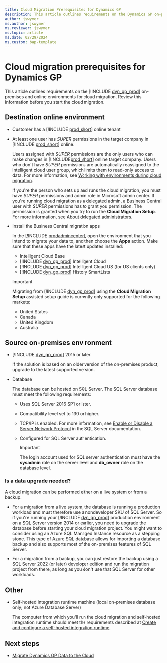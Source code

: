 ```yaml
---
title: Cloud Migration Prerequisites for Dynamics GP
description: This article outlines requirements on the Dynamics GP on-premises and online environments for cloud migration.
author: jswymer 
ms.author: jswymer
ms.reviewer: jswymer
ms.topic: article
ms.date: 02/29/2024
ms.custom: bap-template
---
```


# Cloud migration prerequisites for Dynamics GP

This article outlines requirements on the [!INCLUDE [dyn_gp_prod](../includes/dyn_gp_prod.md)] on-premises and online environments for cloud migration. Review this information before you start the cloud migration. 

## Destination online environment

- Customer has a [!INCLUDE [prod_short](../includes/prod_short.md)] online tenant  

- At least one user has *SUPER* permissions in the target company in [!INCLUDE [prod_short](../includes/prod_short.md)] online.

  Users assigned with *SUPER* permissions are the only users who can make changes in [!INCLUDE[prod_short](../developer/includes/prod_short.md)] online target company. Users who don't have *SUPER* permissions are automatically reassigned to the intelligent cloud user group, which limits them to read-only access to data. For more information, see [Working with environments during cloud migration](migrate-business-central-on-premises.md#working-with-environments-during-cloud-migration). 

  If you're the person who sets up and runs the cloud migration, you must have *SUPER* permissions and admin role in Microsoft admin center. If you're running cloud migration as a delegated admin, a Business Central user with *SUPER* permissions has to grant you permission. The permission is granted when you try to run the **Cloud Migration Setup**. For more information, see [About delegated administrators](migration-setup.md#about-delegated-administrators).

- Install the Business Central migration apps 

  In the [!INCLUDE [prodadmincenter](../developer/includes/prodadmincenter.md)], open the environment that you intend to migrate your data to, and then choose the **Apps** action. Make sure that these apps have the latest updates installed:

  - Intelligent Cloud Base  
  - [!INCLUDE [dyn_gp_prod](../includes/dyn_gp_prod.md)] Intelligent Cloud 
  - [!INCLUDE [dyn_gp_prod](../includes/dyn_gp_prod.md)] Intelligent Cloud US (for US clients only)
  - [!INCLUDE [dyn_gp_prod](../includes/dyn_gp_prod.md)] History SmartLists  

  > [!IMPORTANT]
  > Migrating from [!INCLUDE [dyn_gp_prod](../includes/dyn_gp_prod.md)] using the **Cloud Migration Setup** assisted setup guide is currently only supported for the following markets:  
  >
  > - United States
  > - Canada
  > - United Kingdom
  > - Australia

## Source on-premises environment

- [!INCLUDE [dyn_gp_prod](../includes/dyn_gp_prod.md)] 2015 or later

  If the solution is based on an older version of the on-premises product, upgrade to the latest supported version.

- Database

  <!--The database can be hosted on SQL Server or Azure SQL Database.-->  

  The database can be hosted on SQL Server. The SQL Server database must meet the following requirements:
  - Uses SQL Server 2016 SP1 or later.
  - Compatibility level set to 130 or higher.
  - TCP/IP is enabled. For more information, see [Enable or Disable a Server Network Protocol](/sql/database-engine/configure-windows/enable-or-disable-a-server-network-protocol) in the SQL Server documentation. 
  - Configured for SQL Server authentication.

    > [!IMPORTANT]
    > The login account used for SQL server authentication must have the **sysadmin** role on the server level and **db_owner** role on the database level.

### Is a data upgrade needed?

A cloud migration can be performed either on a live system or from a backup. 
 
- For a migration from a live system, the database is running a production workload and must therefore use a nondeveloper SKU of SQL Server. So if you're running your [!INCLUDE [dyn_gp_prod](../includes/dyn_gp_prod.md)] production environment on a SQL Server version 2014 or earlier, you need to upgrade the database before starting your cloud migration project. You might want to consider using an Azure SQL Managed Instance resource as a stepping stone. This type of Azure SQL database allows for importing a database backup and also supports most of the on-premises features of SQL Server. 
 
- For a migration from a backup, you can just restore the backup using a SQL Server 2022 (or later) developer edition and run the migration project from there, as long as you don't use that SQL Server for other workloads.


## Other

- Self-hosted integration runtime machine (local on-premises database only; not Azure Database Server)

   The computer from which you'll run the cloud migration and self-hosted integration runtime should meet the requirements described at [Create and configure a self-hosted integration runtime](/azure/data-factory/create-self-hosted-integration-runtime?tabs=data-factory#prerequisites).

## Next steps

- [Migrate Dynamics GP Data to the Cloud](migrate-dynamics-gp.md)  
